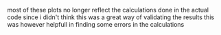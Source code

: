 most of these plots no longer reflect the calculations done in the actual code since i didn't think this was a great way of validating the results
this was however helpfull in finding some errors in the calculations

